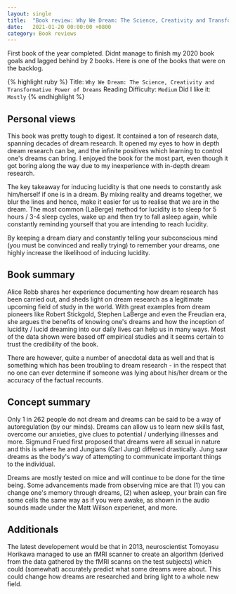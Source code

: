 ```yaml
---
layout: single
title:  "Book review: Why We Dream: The Science, Creativity and Transformative Power of Dreams - Alice Robb"
date:   2021-01-20 00:00:00 +0800
category: Book reviews
---
```

First book of the year completed. Didnt manage to finish my 2020 book goals and lagged behind by 2 books. Here is one of the books that were on the backlog.

{% highlight ruby %}
Title: `Why We Dream: The Science, Creativity and Transformative Power of Dreams`
Reading Difficulty: `Medium`
Did I like it: `Mostly`
{% endhighlight %}

## Personal views
This book was pretty tough to digest. It contained a ton of research data, spanning decades of dream research. It opened my eyes to how in depth dream research can be, and the infinite positives which learning to control one's dreams can bring. I enjoyed the book for the most part, even though it got boring along the way due to my inexperience with in-depth dream research. 

The key takeaway for inducing lucidity is that one needs to constantly ask him/herself if one is in a dream. By mixing reality and dreams together, we blur the lines and hence, make it easier for us to realise that we are in the dream. The most common (LaBerge) method for lucidity is to sleep for 5 hours / 3-4 sleep cycles, wake up and then try to fall asleep again, while constantly reminding yourself that you are intending to reach lucidity. 

By keeping a dream diary and constantly telling your subconscious mind (you must be convinced and really trying) to remember your dreams, one highly increase the likelihood of inducing lucidity.

## Book summary
Alice Robb shares her experience documenting how dream research has been carried out, and sheds light on dream research as a legitimate upcoming field of study in the world. With great examples from dream pioneers like Robert Stickgold, Stephen LaBerge and even the Freudian era, she argues the benefits of knowing one's dreams and how the inception of lucidity / lucid dreaming into our daily lives can help us in many ways. Most of the data shown were based off empirical studies and it seems certain to trust the credibility of the book. 

There are however, quite a number of anecdotal data as well and that is something which has been troubling to dream research - in the respect that no one can ever determine if someone was lying about his/her dream or the accuracy of the factual recounts. 

## Concept summary
Only 1 in 262 people do not dream and dreams can be said to be a way of autoregulation (by our minds). Dreams can allow us to learn new skills fast, overcome our anxieties, give clues to potential / underlying illnesses and more. Sigmund Frued first proposed that dreams were all sexual in nature and this is where he and Jungians (Carl Jung) differed drastically. Jung saw dreams as the body's way of attempting to communicate important things to the individual. 

Dreams are mostly tested on mice and will continue to be done for the time being. Some advancements made from observing mice are that (1) you can change one's memory through dreams, (2) when asleep, your brain can fire some cells the same way as if you were awake, as shown in the audio sounds made under the Matt Wilson experienet, and more. 

## Additionals
The latest developement would be that in 2013, neuroscientist Tomoyasu Horikawa managed to use an fMRI scanner to create an algorithm (derived from the data gathered by the fMRI scanns on the test subjects) which could (somewhat) accurately predict what some dreams were about. This could change how dreams are researched and bring light to a whole new field. 

<!-- {% highlight ruby %}
def print_hi(name)
  puts "Hi, #{name}"
end
print_hi('Tom')
#=> prints 'Hi, Tom' to STDOUT.
{% endhighlight %} -->